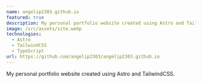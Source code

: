 ```yaml
---
name: angelip2303.github.io
featured: true
description: My personal portfolio website created using Astro and TailwindCSS.
image: /src/assets/site.webp
technologies:
  - Astro
  - TailwindCSS
  - TypeScript
url: https://github.com/angelip2303/angelip2303.github.io
---
```


My personal portfolio website created using Astro and TailwindCSS.
